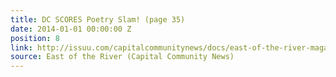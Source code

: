 ```yaml
---
title: DC SCORES Poetry Slam! (page 35)
date: 2014-01-01 00:00:00 Z
position: 8
link: http://issuu.com/capitalcommunitynews/docs/east-of-the-river-magazine-january-
source: East of the River (Capital Community News)
---
```


